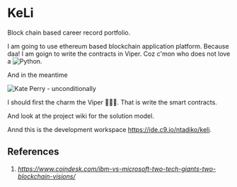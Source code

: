 # KeLi
Block chain based career record portfolio.

I am  going to use ethereum based blockchain application platform. Because daa! I am goign to write the contracts in Viper. Coz c'mon who does not love a ![Python](https://www.python.org/static/img/python-logo.png).

And in the meantime 

![Kate Perry - unconditionally](https://www.youtube.com/watch?v=XjwZAa2EjKA)

I should first the charm the Viper :saxophone::man_with_turban:. That is write the smart contracts.

And look at the project wiki for the solution model.

Annd this is the development workspace https://ide.c9.io/ntadiko/keli.

## References
1. _https://www.coindesk.com/ibm-vs-microsoft-two-tech-giants-two-blockchain-visions/_
